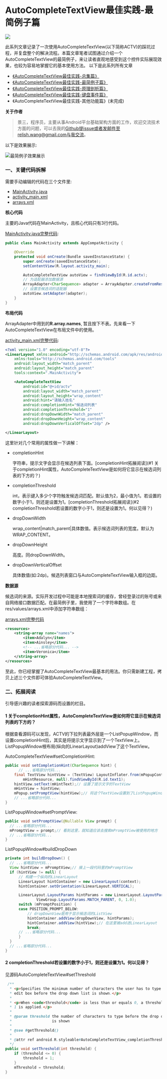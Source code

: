 # AutoCompleteTextView最佳实践-最简例子篇

![][banner]


此系列文章记录了一次使用AutoCompleteTextView(以下简称ACTV)的踩坑过程，并复盘整个的解决流程。本篇文章笔者试图通过介绍一个AutoCompleteTextView的最简例子，来让读者直观地感受到这个控件实际展现效果，也较为容易地掌握它的基本使用方法。
以下是此系列所有文章

- [《AutoCompleteTextView最佳实践-总集篇》][main]
- [《AutoCompleteTextView最佳实践-最简例子篇》][simplest_sample]
- [《AutoCompleteTextView最佳实践-原理剖析篇》][principle_analysis]
- [《AutoCompleteTextView最佳实践-键盘事件篇》][keyboard_event]
- 《AutoCompleteTextView最佳实践-其他功能篇》(未完成)


**关于作者**

> 景三，程序员，主要从事Android平台基础架构方面的工作，欢迎交流技术方面的问题，可以去我的[Github](https://github.com/relish-wang)提issue或者发邮件至relish.wang@gmail.com与我交流。

以下是效果展示:

![最简例子效果展示][simplest_sample]

### 一、关键代码拆解

需要手动编辑的代码在三个文件里:

- [MainActivity.java][MainActivity_java]
- [activity_main.xml][activity_main_xml]
- [arrays.xml][arrays_xml]

**核心代码**

主要的Java代码在MainActivity，且核心代码只有3行代码。

[MainActivity.java完整代码][MainActivity_java]:

```java
public class MainActivity extends AppCompatActivity {

    @Override
    protected void onCreate(Bundle savedInstanceState) {
        super.onCreate(savedInstanceState);
        setContentView(R.layout.activity_main);

        AutoCompleteTextView autoView = findViewById(R.id.actv);
        // 为适配器添加数据源
        ArrayAdapter<CharSequence> adapter = ArrayAdapter.createFromResource(this, R.array.names, android.R.layout.simple_list_item_1);
        // 设置含候选词的适配器
        autoView.setAdapter(adapter);
    }
}
```

**布局代码**

ArrayAdapter中用到的**R.array.names**, 暂且按下不表。先来看一下AutoCompleteTextView在布局文件中的使用。

[activity_main.xml完整代码][activity_main_xml]:

```xml
<?xml version="1.0" encoding="utf-8"?>
<LinearLayout xmlns:android="http://schemas.android.com/apk/res/android"
    xmlns:tools="http://schemas.android.com/tools"
    android:layout_width="match_parent"
    android:layout_height="match_parent"
    tools:context=".MainActivity">

    <AutoCompleteTextView
        android:id="@+id/actv"
        android:layout_width="match_parent"
        android:layout_height="wrap_content"
        android:hint="请输入姓名"
        android:completionHint="候选词列表"
        android:completionThreshold="1"
        android:dropDownWidth="match_parent"
        android:dropDownHeight="wrap_content"
        android:dropDownVerticalOffset="2dp" />

</LinearLayout>
```

这里针对几个常用的属性做一下讲解：

- completionHint

  字符串，提示文字会显示在候选列表下面。[completionHint拓展阅读](#1 关于completionHint属性，AutoCompleteTextView是如何将它显示在候选词列表的下方的？)

- completionThreshold

  int，表示键入多少个字符触发候选词匹配。默认值为2，最小值为1。若设置的数字小于1，则还是设置为1。[completionThreshold拓展阅读](#2  completionThreshold若设置的数字小于1，则还是设置为1。何以见得？)

- dropDownWidth

  wrap_content|match_parent|具体数值。表示候选词列表的宽度。默认为WRAP_CONTENT。

- dropDownHeight

  高度。同dropDownWidth。

- dropDownVerticalOffset

  具体数值(如:2dp)。候选列表窗口与AutoCompleteTextView输入框的边距。

**数据源**

候选词的来源。实际开发过程中可能是本地搜索词的缓存，曾经登录过的账号或来自网络接口数据匹配。在最简例子里，我使用了一个字符串数组。在res/values/arrays.xml中添加字符串数组：

[arrays.xml完整代码][arrays_xml]

```xml
<resources>
    <string-array name="names">
        <item>Adalyn</item>
        <item>Ainsley</item>
        <!-- ...省略部分代码... -->
        <item>Veronica</item>
    </string-array>
</resources>
```

至此，你已经掌握了AutoCompleteTextView最基本的用法。你只需新建工程，拷贝上述三个文件即可体验AutoCompleteTextView。

### 二、拓展阅读

引导感兴趣的读者探索源码而设置的栏目。

#### 1 关于completionHint属性，AutoCompleteTextView是如何将它显示在候选词列表的下方的？

根据查看源码可以发现，ACTV的下拉列表最外层是一个ListPopupWindow，而设置completionHint后，其实是将提示文字显示到了一个TextView上。ListPopupWindow根布局(纵向的LinearLayout)addView了这个TextView。

  AutoCompleteTextView#setCompletionHint:

  ```java
  public void setCompletionHint(CharSequence hint) {
     	// ...省略部分代码...
      final TextView hintView = (TextView) LayoutInflater.from(mPopupContext).inflate(
          mHintResource, null).findViewById(R.id.text1);
      hintView.setText(mHintText);// 设置了提示文字的TextView
      mHintView = hintView;
      mPopup.setPromptView(hintView);// 将这个TextView设置到了ListPopupWindow里
      // ...省略部分代码...
  }
  ```

  ListPopupWindow#setPromptView:

  ```java
public void setPromptView(@Nullable View prompt) {
    // ...省略部分代码...
    mPromptView = prompt;// 看到这里，就知道应该去搜索mPromptView被使用的地方
    // ...省略部分代码...
}
  ```

  ListPopupWindow#buildDropDown

  ```java
private int buildDropDown() {
    // ...省略部分代码...
    View hintView = mPromptView;// 接上一段代码里的mPromptView
    if (hintView != null) {
        // 构建一个纵向的LinearLayout
        LinearLayout hintContainer = new LinearLayout(context);
        hintContainer.setOrientation(LinearLayout.VERTICAL);
  
        LinearLayout.LayoutParams hintParams = new LinearLayout.LayoutParams(
                ViewGroup.LayoutParams.MATCH_PARENT, 0, 1.0);
        switch (mPromptPosition) {
        case POSITION_PROMPT_BELOW:
            // dropDownView是用于显示候选词的ListView
            hintContainer.addView(dropDownView, hintParams);
            hintContainer.addView(hintView);// 在这里被add进LinearLayout
            break;
        // ...省略部分代码...
        }
    }
    // ...省略部分代码...
}
  ```

#### 2  completionThreshold若设置的数字小于1，则还是设置为1。何以见得？

见源码AutoCompleteTextView#setThreshold

```java
 /**
  * <p>Specifies the minimum number of characters the user has to type in the
  * edit box before the drop down list is shown.</p>
  *
  * <p>When <code>threshold</code> is less than or equals 0, a threshold of
  * 1 is applied.</p>
  *
  * @param threshold the number of characters to type before the drop down
  *                  is shown
  *
  * @see #getThreshold()
  *
  * @attr ref android.R.styleable#AutoCompleteTextView_completionThreshold
  */
public void setThreshold(int threshold) {
    if (threshold <= 0) {
    	threshold = 1;
    }
    mThreshold = threshold;
}
```

[banner]: ./art/banner.png
[simplest_sample]: ./art/simplest_sample.gif
[MainActivity_java]: ./src/main/java/wang/relish/simplest/sample/MainActivity.java
[activity_main_xml]: ./src/main/res/layout/activity_main.xml
[arrays_xml]: ./src/main/res/values/arrays.xml

[main]: ../README.md
[simplest_sample]: ./README.md
[principle_analysis]: ../doc/AutoComleteTextView最佳实践-原理剖析篇.md
[keyboard_event]: https://github.com/relish-wang/KeyboardListener/blob/master/README.md